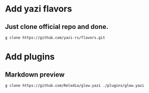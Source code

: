 # Add yazi flavors

## Just clone official repo and done.

```fish
g clone https://github.com/yazi-rs/flavors.git
```

# Add plugins

## Markdown preview

```fish
g clone https://github.com/Reledia/glow.yazi ./plugins/glow.yazi
```
